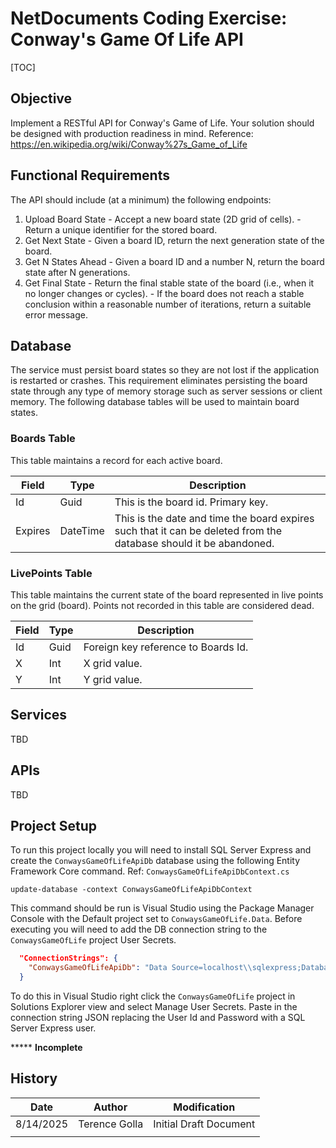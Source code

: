 # NetDocuments Coding Exercise: Conway's Game Of Life API


[TOC]

## Objective

Implement a RESTful API for Conway's Game of Life. Your solution should be designed with  production readiness in mind. Reference:  https://en.wikipedia.org/wiki/Conway%27s_Game_of_Life  

## Functional Requirements

The API should include (at a minimum) the following endpoints:  

1. Upload Board State - Accept a new board state (2D grid of cells). - Return a unique identifier for the stored board.
2. Get Next State - Given a board ID, return the next generation state of the board.  
3. Get N States Ahead - Given a board ID and a number N, return the board state after N generations.  
4. Get Final State - Return the final stable state of the board (i.e., when it no longer changes or cycles). - If the board does not reach a stable conclusion within a reasonable number of iterations,  return a suitable error message.

## Database

The service must persist board states so they are not lost if the application is restarted or crashes. This requirement eliminates persisting the board state through any type of memory storage such as server sessions or client memory. The following database tables will be used to maintain board states.

### Boards Table

This table maintains a record for each active board.

| Field   | Type     | Description                                                  |
| ------- | -------- | ------------------------------------------------------------ |
| Id      | Guid     | This is the board id. Primary key.                           |
| Expires | DateTime | This is the date and time the board expires such that it can be deleted from the database should it be abandoned. |

### LivePoints Table

This table maintains the current state of the board represented in live points on the grid (board). Points not recorded in this table are considered dead.

| Field | Type | Description                         |
| ----- | ---- | ----------------------------------- |
| Id    | Guid | Foreign key reference to Boards Id. |
| X     | Int  | X grid value.                       |
| Y     | Int  | Y grid value.                       |

## Services

TBD

## APIs

TBD

## Project Setup

To run this project locally you will need to install SQL Server Express and create the `ConwaysGameOfLifeApiDb` database using the following Entity Framework Core command. Ref: `ConwaysGameOfLifeApiDbContext.cs`

```
update-database -context ConwaysGameOfLifeApiDbContext
```

This command should be run is Visual Studio using the Package Manager Console with the Default project set to `ConwaysGameOfLife.Data`. Before executing you will need to add the DB connection string to the `ConwaysGameOfLife` project User Secrets.

```json
  "ConnectionStrings": {
    "ConwaysGameOfLifeApiDb": "Data Source=localhost\\sqlexpress;Database=ConwaysGameOfLifeApiDb;Integrated Security=false;Encrypt=false;User ID=xxxxxxxx;Password=xxxxxxxx;"
  }
```

To do this in Visual Studio right click the `ConwaysGameOfLife` project in Solutions Explorer view and select Manage User Secrets. Paste in the connection string JSON replacing the User Id and Password with a SQL Server Express user.

***** **Incomplete**

## History

| Date      | Author        | Modification           |
| --------- | ------------- | ---------------------- |
| 8/14/2025 | Terence Golla | Initial Draft Document |
|           |               |                        |

